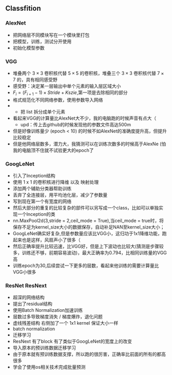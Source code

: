 ## Classfition

### AlexNet 

- 把网络层不同模块写在一个模块里打包
- 把模型，训练，测试分开使用
- 初始化模型参数
  
### VGG

- 堆叠两个 $3 \times 3$ 卷积核代替 $5 \times 5$ 的卷积核，堆叠三个 $3 \times 3$ 卷积核代替 $7 \times 7$ 的，具有相同感受野
- 感受野：决定某一层输出中单个元素的输入层区域大小
- $F_i = (F_{i + 1} - 1) \times Stride + Kszie$,第一项是去除相同的部分
- 格式规范化不同网络参数，使用参数导入网络
- * 把 list 拆分成单个元素
- 看起来VGG的计算量比AlexNet大不少，我的电脑跑的时候声音有点大（
  - upd：传上去github的时候发现他的参数文件高达500m
- 但是好像训练量少 (epoch < 10) 的时候不如AlexNet的准确度提升高，但提升比较稳定
- 但是他网络层数多，潜力大，我猜测可以在训练次数多的时候高于AlexNe (怕我的电脑顶不住就不试验更大的epoch了


### GoogLeNet

- 引入了Inception结构  
- 使用 1 x 1 的卷积核进行降维 以及 映射处理
- 添加两个辅助分类器帮助训练
- 丢弃了全连接层，用平均池化层，减少了参数量
- 写到现在第一个有宽度的网络
- 然后大部分的重复的比较复杂的部件可以另写成一个class，比如可以单独实现一个Inception的类
- nn.MaxPool2d(3,stride = 2,ceil_mode = True),当ceil_mode = true时，将保存不足为kernel_size大小的数据保存，自动补足NAN至kernel_size大小；
- GoogLeNet确实好复杂,但是参数量应该比VGG小，这归功于1x1降维功能，跑起来也是这样，风扇声小了很多（
- 然后正确率提升比较迅速，比VGG好，但是上下波动也比较大(猜测是步骤较多，训练还不够，前期容易波动)，最大正确率为0.794，比相同训练量的VGG高
- 训练epoch为30,后续尝试一下更多的层数，看起来他训练的需要计算量比VGG小很多

### ResNet ResNext

- 超深的网络结构
- 提出了residual结构
- 使用Batch Normalization加速训练
- 层数过多导致梯度消失 / 梯度爆炸，退化问题
- 虚线残差结构 右侧加了一个 1x1 kernel 保证大小一样
- batch normalization
- 迁移学习
- ResNext 有了block 有了类似于GoogLeNet的宽度上的改变
- 导入原本的预训练数据迁移学习
- 由于原本就有预训练数据支撑，所以跑的很厉害，正确率比前面的所有的都高很多
- 学会了使用os相关技术完成批量预测